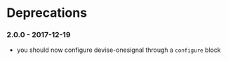 # Deprecations

### 2.0.0 - 2017-12-19

* you should now configure devise-onesignal through a `configure` block
